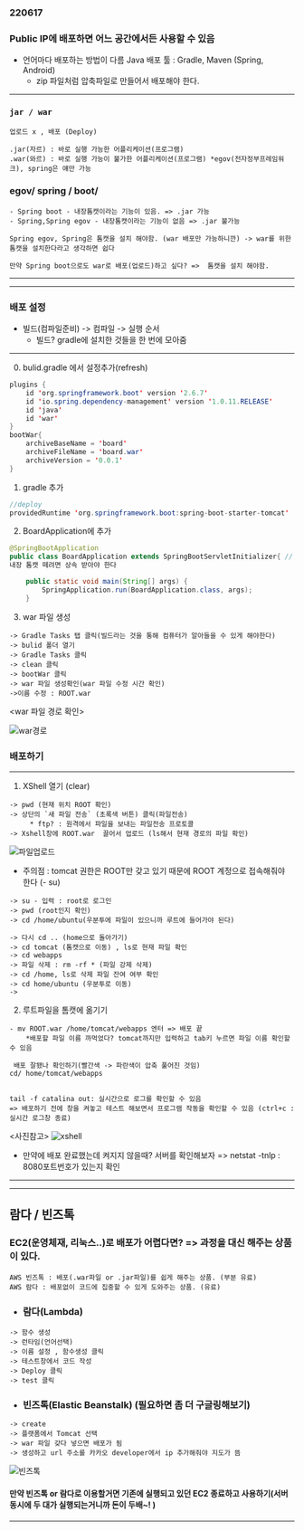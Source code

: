 ### 220617

### Public IP에 배포하면 어느 공간에서든 사용할 수 있음
- 언어마다 배포하는 방법이 다름
Java 배포 툴 : Gradle, Maven (Spring, Android)
    - zip 파일처럼 압축파일로 만들어서 배포해야 한다.
---
### `jar / war`
```
업로드 x , 배포 (Deploy)

.jar(자르) : 바로 실행 가능한 어플리케이션(프로그램) 
.war(와르) : 바로 실행 가능이 불가한 어플리케이션(프로그램) *egov(전자정부프레임워크), spring은 얘만 가능
```
### egov/ spring / boot/
```
- Spring boot - 내장톰캣이라는 기능이 있음. => .jar 가능
- Spring,Spring egov - 내장톰캣이라는 기능이 없음 => .jar 불가능  

Spring egov, Spring은 톰캣을 설치 해야함. (war 배포만 가능하니깐) -> war를 위한 톰캣을 설치한다라고 생각하면 쉽다

만약 Spring boot으로도 war로 배포(업로드)하고 싶다? =>  톰캣을 설치 해야함.
```
---
---
### 배포 설정
- 빌드(컴파일준비) -> 컴파일 -> 실행 순서
    * 빌드? gradle에 설치한 것들을 한 번에 모아줌
---

0. bulid.gradle 에서 설정추가(refresh)
```java
plugins {
	id 'org.springframework.boot' version '2.6.7'
	id 'io.spring.dependency-management' version '1.0.11.RELEASE'
	id 'java'
	id 'war'
}
bootWar{
	archiveBaseName = 'board'
	archiveFileName = 'board.war'
	archiveVersion = '0.0.1'
}
```

1. gradle 추가
```java
//deploy
providedRuntime 'org.springframework.boot:spring-boot-starter-tomcat'
```

2. BoardApplication에 추가
```java
@SpringBootApplication
public class BoardApplication extends SpringBootServletInitializer{ //
내장 톰캣 떼려면 상속 받아야 한다

	public static void main(String[] args) {
		SpringApplication.run(BoardApplication.class, args);
	}
```

3. war 파일 생성
```
-> Gradle Tasks 탭 클릭(빌드라는 것을 통해 컴퓨터가 알아들을 수 있게 해야한다)
-> bulid 폴더 열기
-> Gradle Tasks 클릭
-> clean 클릭
-> bootWar 클릭
-> war 파일 생성확인(war 파일 수정 시간 확인) 
->이름 수정 : ROOT.war
```

<war 파일 경로 확인>

![war경로](https://user-images.githubusercontent.com/96815399/174435228-1a136aae-66eb-49ca-935b-84f76b1c34e1.png)

### 배포하기 
---
1. XShell 열기 (clear) 
```
-> pwd (현재 위치 ROOT 확인)
-> 상단의 `새 파일 전송` (초록색 버튼) 클릭(파일전송) 
     * ftp? : 원격에서 파일을 보내는 파일전송 프로토콜
-> Xshell창에 ROOT.war  끌어서 업로드 (ls해서 현재 경로의 파일 확인)
```

![파일업로드](https://user-images.githubusercontent.com/96815399/174217027-e8b5e64d-4383-450c-a0ec-ed2090eadebe.png)
 * 주의점 : tomcat 권한은 ROOT만 갖고 있기 때문에 ROOT 계정으로 접속해줘야 한다 (- su)    
```  
-> su - 입력 : root로 로그인
-> pwd (root인지 확인)
-> cd /home/ubuntu(우분투에 파일이 있으니까 루트에 들어가야 된다)

-> 다시 cd .. (home으로 돌아가기)
-> cd tomcat (톰캣으로 이동) , ls로 현재 파일 확인 
-> cd webapps
-> 파일 삭제 : rm -rf * (파일 강제 삭제)   
-> cd /home, ls로 삭제 파일 잔여 여부 확인
-> cd home/ubuntu (우분투로 이동)
-> 
```

2. 루트파일을 톰캣에 옮기기
```
- mv ROOT.war /home/tomcat/webapps 엔터 => 배포 끝
    *배포할 파일 이름 까먹었다? tomcat까지만 입력하고 tab키 누르면 파일 이름 확인할 수 있음

 배포 잘됐나 확인하기(빨간색 -> 파란색이 압축 풀어진 것임) 
cd/ home/tomcat/webapps

    
tail -f catalina out: 실시간으로 로그를 확인할 수 있음
=> 배포하기 전에 창을 켜놓고 테스트 해보면서 프로그램 작동을 확인할 수 있음 (ctrl+c :실시간 로그창 종료)
```
<사진참고>
![xshell](https://user-images.githubusercontent.com/96815399/174246557-7eb18219-495f-414e-a69e-fd7036e30849.PNG)

- 만약에 배포 완료했는데 켜지지 않을때? 서버를 확인해보자
=> netstat -tnlp : 8080포트번호가 있는지 확인 

---
---
## 람다 / 빈즈톡
### EC2(운영체재, 리눅스..)로 배포가 어렵다면? => 과정을 대신 해주는 상품이 있다.
```
AWS 빈즈톡 : 배포(.war파일 or .jar파일)를 쉽게 해주는 상품. (부분 유료)
AWS 람다 : 배포없이 코드에 집중할 수 있게 도와주는 상품. (유료) 
```

- ### 람다(Lambda)
```
-> 함수 생성
-> 런타임(언어선택)
-> 이름 설정 , 함수생성 클릭
-> 테스트창에서 코드 작성 
-> Deploy 클릭
-> test 클릭
```

- ### 빈즈톡(Elastic Beanstalk) (필요하면 좀 더 구글링해보기)
```
-> create
-> 플랫폼에서 Tomcat 선택
-> war 파일 갖다 넣으면 배포가 됨
-> 생성하고 url 주소를 카카오 developer에서 ip 추가해줘야 지도가 뜸
```
![빈즈톡](https://user-images.githubusercontent.com/96815399/174214283-3f10687e-7c53-4e65-852e-b6737c91882a.png)

#### 만약 빈즈톡 or 람다로 이용할거면 기존에 실행되고 있던 EC2 종료하고 사용하기(서버 동시에 두 대가 실행되는거니까 돈이 두배~! )
---